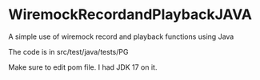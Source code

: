 # WiremockRecordandPlaybackJAVA
A simple use of wiremock record and playback functions using Java

The code is in src/test/java/tests/PG

Make sure to edit pom file. I had JDK 17 on it.
